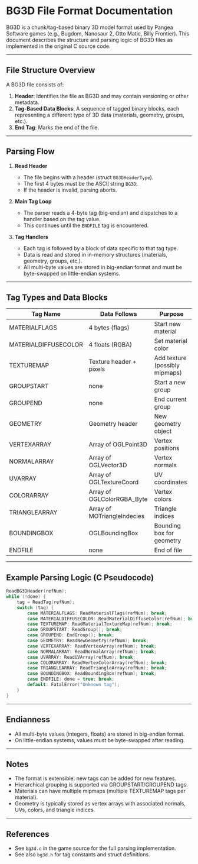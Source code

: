 # BG3D File Format Documentation

BG3D is a chunk/tag-based binary 3D model format used by Pangea Software games (e.g., Bugdom, Nanosaur 2, Otto Matic, Billy Frontier). This document describes the structure and parsing logic of BG3D files as implemented in the original C source code.

---

## File Structure Overview

A BG3D file consists of:

1. **Header**: Identifies the file as BG3D and may contain versioning or other metadata.
2. **Tag-Based Data Blocks**: A sequence of tagged binary blocks, each representing a different type of 3D data (materials, geometry, groups, etc.).
3. **End Tag**: Marks the end of the file.

---

## Parsing Flow

1. **Read Header**

   - The file begins with a header (struct `BG3DHeaderType`).
   - The first 4 bytes must be the ASCII string `BG3D`.
   - If the header is invalid, parsing aborts.

2. **Main Tag Loop**

   - The parser reads a 4-byte tag (big-endian) and dispatches to a handler based on the tag value.
   - This continues until the `ENDFILE` tag is encountered.

3. **Tag Handlers**
   - Each tag is followed by a block of data specific to that tag type.
   - Data is read and stored in in-memory structures (materials, geometry, groups, etc.).
   - All multi-byte values are stored in big-endian format and must be byte-swapped on little-endian systems.

---

## Tag Types and Data Blocks

| Tag Name             | Data Follows                | Purpose                        |
| -------------------- | --------------------------- | ------------------------------ |
| MATERIALFLAGS        | 4 bytes (flags)             | Start new material             |
| MATERIALDIFFUSECOLOR | 4 floats (RGBA)             | Set material color             |
| TEXTUREMAP           | Texture header + pixels     | Add texture (possibly mipmaps) |
| GROUPSTART           | none                        | Start a new group              |
| GROUPEND             | none                        | End current group              |
| GEOMETRY             | Geometry header             | New geometry object            |
| VERTEXARRAY          | Array of OGLPoint3D         | Vertex positions               |
| NORMALARRAY          | Array of OGLVector3D        | Vertex normals                 |
| UVARRAY              | Array of OGLTextureCoord    | UV coordinates                 |
| COLORARRAY           | Array of OGLColorRGBA_Byte  | Vertex colors                  |
| TRIANGLEARRAY        | Array of MOTriangleIndecies | Triangle indices               |
| BOUNDINGBOX          | OGLBoundingBox              | Bounding box for geometry      |
| ENDFILE              | none                        | End of file                    |

---

## Example Parsing Logic (C Pseudocode)

```c
ReadBG3DHeader(refNum);
while (!done) {
    tag = ReadTag(refNum);
    switch (tag) {
        case MATERIALFLAGS: ReadMaterialFlags(refNum); break;
        case MATERIALDIFFUSECOLOR: ReadMaterialDiffuseColor(refNum); break;
        case TEXTUREMAP: ReadMaterialTextureMap(refNum); break;
        case GROUPSTART: ReadGroup(); break;
        case GROUPEND: EndGroup(); break;
        case GEOMETRY: ReadNewGeometry(refNum); break;
        case VERTEXARRAY: ReadVertexArray(refNum); break;
        case NORMALARRAY: ReadNormalArray(refNum); break;
        case UVARRAY: ReadUVArray(refNum); break;
        case COLORARRAY: ReadVertexColorArray(refNum); break;
        case TRIANGLEARRAY: ReadTriangleArray(refNum); break;
        case BOUNDINGBOX: ReadBoundingBox(refNum); break;
        case ENDFILE: done = true; break;
        default: FatalError("Unknown tag");
    }
}
```

---

## Endianness

- All multi-byte values (integers, floats) are stored in big-endian format.
- On little-endian systems, values must be byte-swapped after reading.

---

## Notes

- The format is extensible: new tags can be added for new features.
- Hierarchical grouping is supported via GROUPSTART/GROUPEND tags.
- Materials can have multiple mipmaps (multiple TEXTUREMAP tags per material).
- Geometry is typically stored as vertex arrays with associated normals, UVs, colors, and triangle indices.

---

## References

- See `bg3d.c` in the game source for the full parsing implementation.
- See also `bg3d.h` for tag constants and struct definitions.
